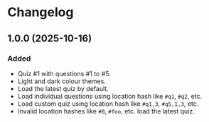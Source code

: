Changelog
=========

1.0.0 (2025-10-16)
------------------

### Added

- Quiz #1 with questions #1 to #5.
- Light and dark colour themes.
- Load the latest quiz by default.
- Load individual questions using location hash like `#q1`, `#q2`, etc.
- Load custom quiz using location hash like `#q1,3`, `#q5,1,3`, etc.
- Invalid location hashes like `#0`, `#foo`, etc. load the latest quiz.
